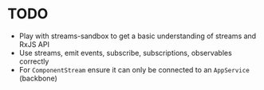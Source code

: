 # TODO

- Play with streams-sandbox to get a basic understanding of streams and RxJS API
- Use streams, emit events, subscribe, subscriptions, observables correctly
- For `ComponentStream` ensure it can only be connected to an `AppService` (backbone)
